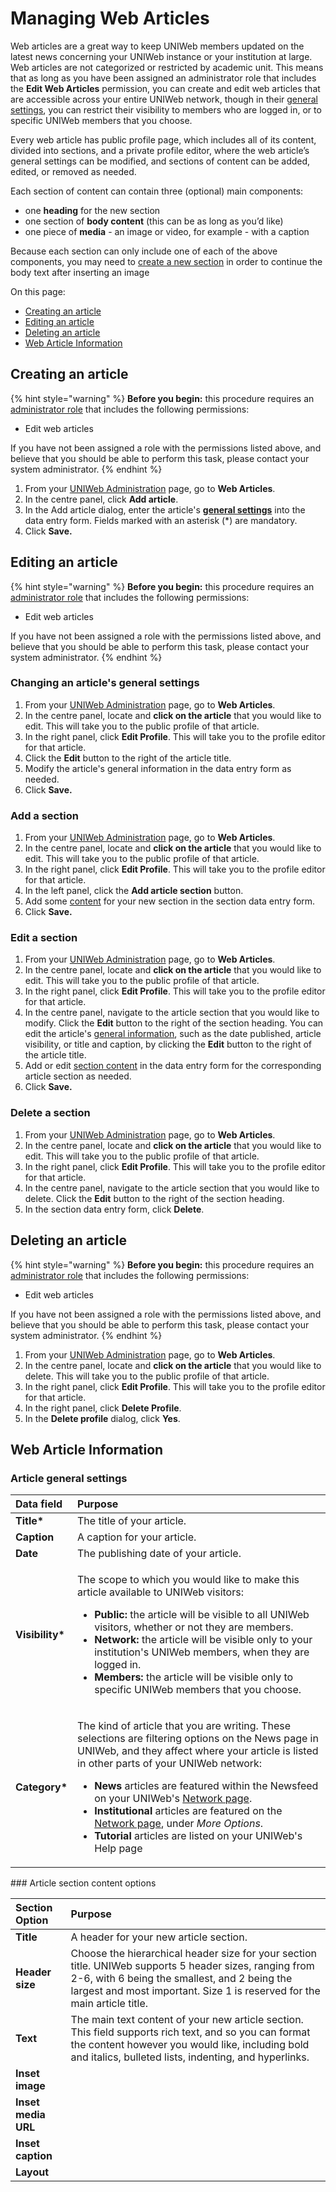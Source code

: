 # Managing Web Articles

Web articles are a great way to keep UNIWeb members updated on the latest news concerning your UNIWeb instance or your institution at large. Web articles are not categorized or restricted by academic unit. This means that as long as you have been assigned an administrator role that includes the **Edit Web Articles** permission, you can create and edit web articles that are accessible across your entire UNIWeb network, though in their [general settings](web-articles.md#article-general-settings), you can restrict their visibility to members who are logged in, or to specific UNIWeb members that you choose.

Every web article has public profile page, which includes all of its content, divided into sections, and a private profile editor, where the web article’s general settings can be modified, and sections of content can be added, edited, or removed as needed.

Each section of content can contain three \(optional\) main components:

* one **heading** for the new section
* one section of **body content** \(this can be as long as you’d like\)
* one piece of **media** - an image or video, for example - with a caption 

Because each section can only include one of each of the above components, you may need to [create a new section](web-articles.md#add-a-section) in order to continue the body text after inserting an image

On this page:

* [Creating an article](web-articles.md#creating-a-group)
* [Editing an article](web-articles.md#editing-a-group)
* [Deleting an article](web-articles.md)
* [Web Article Information](web-articles.md#web-article-information)

## Creating an article

{% hint style="warning" %}
**Before you begin:** this procedure requires an [administrator role](../../uniweb-accounts/access-control/managing-administrator-roles-and-permissions.md) that includes the following permissions:

* Edit web articles

If you have not been assigned a role with the permissions listed above, and believe that you should be able to perform this task, please contact your system administrator.
{% endhint %}

1. From your [UNIWeb Administration](../../introduction/navigating-uniweb.md#the-administration-page) page, go to **Web Articles**.
2. In the centre panel, click **Add article**.
3. In the Add article dialog, enter the article's [**general settings**](web-articles.md#article-general-information) into the data entry form. Fields marked with an asterisk \(\*\) are mandatory.
4. Click **Save.**

## Editing an article

{% hint style="warning" %}
**Before you begin:** this procedure requires an [administrator role](../../uniweb-accounts/access-control/managing-administrator-roles-and-permissions.md) that includes the following permissions:

* Edit web articles

If you have not been assigned a role with the permissions listed above, and believe that you should be able to perform this task, please contact your system administrator.
{% endhint %}

### Changing an article's general settings

1. From your [UNIWeb Administration](../../introduction/navigating-uniweb.md#the-administration-page) page, go to **Web Articles**.
2. In the centre panel, locate and **click on the article** that you would like to edit. This will take you to the public profile of that article.
3. In the right panel, click **Edit Profile**. This will take you to the profile editor for that article.
4. Click the **Edit** button to the right of the article title.
5. Modify the article's general information in the data entry form as needed.
6. Click **Save.**

### Add a section

1. From your [UNIWeb Administration](../../introduction/navigating-uniweb.md#the-administration-page) page, go to **Web Articles**.
2. In the centre panel, locate and **click on the article** that you would like to edit. This will take you to the public profile of that article.
3. In the right panel, click **Edit Profile**. This will take you to the profile editor for that article.
4. In the left panel, click the **Add article section** button.
5. Add some [content](web-articles.md#article-section-content-options) for your new section in the section data entry form.
6. Click **Save.**

### Edit a section

1. From your [UNIWeb Administration](../../introduction/navigating-uniweb.md#the-administration-page) page, go to **Web Articles**.
2. In the centre panel, locate and **click on the article** that you would like to edit. This will take you to the public profile of that article.
3. In the right panel, click **Edit Profile**. This will take you to the profile editor for that article.
4. In the centre panel, navigate to the article section that you would like to modify. Click the **Edit** button to the right of the section heading. You can edit the article's [general information](../groups/groups.md#group-general-information), such as the date published, article visibility, or title and caption, by clicking the **Edit** button to the right of the article title.
5. Add or edit [section content](web-articles.md#article-section-content-options) in the data entry form for the corresponding article section as needed.
6. Click **Save.**

### Delete a section

1. From your [UNIWeb Administration](../../introduction/navigating-uniweb.md#the-administration-page) page, go to **Web Articles**.
2. In the centre panel, locate and **click on the article** that you would like to edit. This will take you to the public profile of that article.
3. In the right panel, click **Edit Profile**. This will take you to the profile editor for that article.
4. In the centre panel, navigate to the article section that you would like to delete. Click the **Edit** button to the right of the section heading.
5. In the section data entry form, click **Delete**.

## Deleting an article

{% hint style="warning" %}
**Before you begin:** this procedure requires an [administrator role](../../uniweb-accounts/access-control/managing-administrator-roles-and-permissions.md) that includes the following permissions:

* Edit web articles

If you have not been assigned a role with the permissions listed above, and believe that you should be able to perform this task, please contact your system administrator.
{% endhint %}

1. From your [UNIWeb Administration](../../introduction/navigating-uniweb.md#the-administration-page) page, go to **Web Articles**.
2. In the centre panel, locate and **click on the article** that you would like to delete. This will take you to the public profile of that article.
3. In the right panel, click **Edit Profile**. This will take you to the profile editor for that article.
4. In the right panel, click **Delete Profile**.
5. In the **Delete profile** dialog, click **Yes**.

## Web Article Information

### Article general settings

<table>
  <thead>
    <tr>
      <th style="text-align:left">Data field</th>
      <th style="text-align:left">Purpose</th>
    </tr>
  </thead>
  <tbody>
    <tr>
      <td style="text-align:left"><b>Title*</b>
      </td>
      <td style="text-align:left">The title of your article.</td>
    </tr>
    <tr>
      <td style="text-align:left"><b>Caption</b>
      </td>
      <td style="text-align:left">A caption for your article.</td>
    </tr>
    <tr>
      <td style="text-align:left"><b>Date</b>
      </td>
      <td style="text-align:left">The publishing date of your article.</td>
    </tr>
    <tr>
      <td style="text-align:left"><b>Visibility*</b>
      </td>
      <td style="text-align:left">
        <p>The scope to which you would like to make this article available to UNIWeb
          visitors:</p>
        <ul>
          <li><b>Public:</b> the article will be visible to all UNIWeb visitors, whether
            or not they are members.</li>
          <li><b>Network: </b>the article will be visible only to your institution&apos;s
            UNIWeb members, when they are logged in.</li>
          <li><b>Members: </b>the article will be visible only to specific UNIWeb members
            that you choose.</li>
        </ul>
      </td>
    </tr>
    <tr>
      <td style="text-align:left"><b>Category*</b>
      </td>
      <td style="text-align:left">
        <p>The kind of article that you are writing. These selections are filtering
          options on the News page in UNIWeb, and they affect where your article
          is listed in other parts of your UNIWeb network:</p>
        <ul>
          <li><b>News</b> articles are featured within the Newsfeed on your UNIWeb&apos;s
            <a
            href="../../introduction/navigating-uniweb.md#the-network-page">Network page</a>.</li>
          <li><b>Institutional</b> articles are featured on the <a href="../../introduction/navigating-uniweb.md#the-network-page">Network page</a>,
            under <em>More Options</em>.</li>
          <li><b>Tutorial</b> articles are listed on your UNIWeb&apos;s Help page</li>
        </ul>
      </td>
    </tr>
  </tbody>
</table>### Article section content options

| Section Option | Purpose |
| :--- | :--- |
| **Title** | A header for your new article section. |
| **Header size** | Choose the hierarchical header size for your section title. UNIWeb supports 5 header sizes, ranging from 2-6, with 6 being the smallest, and 2 being the largest and most important. Size 1 is reserved for the main article title. |
| **Text** | The main text content of your new article section. This field supports rich text, and so you can format the content however you would like, including bold and italics, bulleted lists, indenting, and hyperlinks. |
| **Inset image** |  |
| **Inset media URL** |  |
| **Inset caption** |  |
| **Layout** |  |



